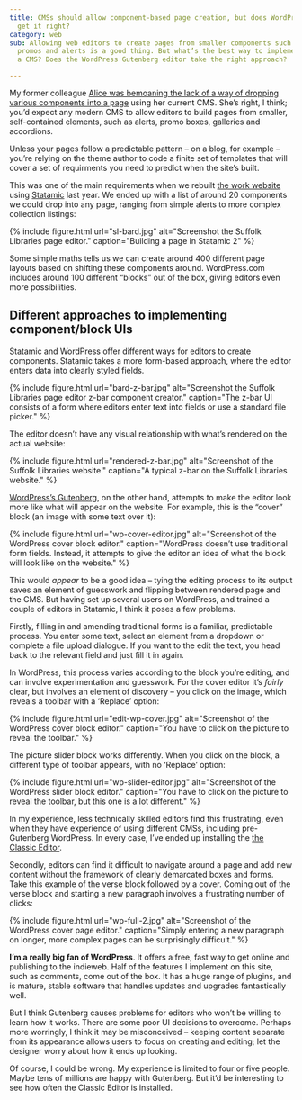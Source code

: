 ```yaml
---
title: CMSs should allow component-based page creation, but does WordPress Gutenberg
  get it right?
category: web
sub: Allowing web editors to create pages from smaller components such as callouts,
  promos and alerts is a good thing. But what’s the best way to implement these in
  a CMS? Does the WordPress Gutenberg editor take the right approach?

---
```

My former colleague [Alice was bemoaning the lack of a way of dropping various components into a page](https://twitter.com/alicetheunique/status/1371906984052723716) using her current CMS. She’s right, I think; you’d expect any modern CMS to allow editors to build pages from smaller, self-contained elements, such as alerts, promo boxes, galleries and accordions.

Unless your pages follow a predictable pattern – on a blog, for example – you’re relying on the theme author to code a finite set of templates that will cover a set of requirments you need to predict when the site’s built.

This was one of the main requirements when we rebuilt [the work website](https://www.suffolklibraries.co.uk) using [Statamic](https://statamic.com/) last year. We ended up with a list of around 20 components we could drop into any page, ranging from simple alerts to more complex collection listings:

{% include figure.html url="sl-bard.jpg" alt="Screenshot the Suffolk Libraries page editor." caption="Building a page in Statamic 2" %}

Some simple maths tells us we can create around 400 different page layouts based on shifting these components around. WordPress.com includes around 100 different “blocks” out of the box, giving editors even more possibilities.

## Different approaches to implementing component/block UIs

Statamic and WordPress offer different ways for editors to create components. Statamic takes a more form-based approach, where the editor enters data into clearly styled fields.

{% include figure.html url="bard-z-bar.jpg" alt="Screenshot the Suffolk Libraries page editor z-bar component creator." caption="The z-bar UI consists of a form where editors enter text into fields or use a standard file picker." %}

The editor doesn’t have any visual relationship with what’s rendered on the actual website:

{% include figure.html url="rendered-z-bar.jpg" alt="Screenshot of the Suffolk Libraries website." caption="A typical z-bar on the Suffolk Libraries website." %}

[WordPress’s Gutenberg](https://wordpress.org/gutenberg/), on the other hand, attempts to make the editor look more like what will appear on the website. For example, this is the “cover” block (an image with some text over it):

{% include figure.html url="wp-cover-editor.jpg" alt="Screenshot of the WordPress cover block editor." caption="WordPress doesn’t use traditional form fields. Instead, it attempts to give the editor an idea of what the block will look like on the website." %}

This would _appear_ to be a good idea – tying the editing process to its output saves an element of guesswork and flipping between rendered page and the CMS. But having set up several users on WordPress, and trained a couple of editors in Statamic, I think it poses a few problems.

Firstly, filling in and amending traditional forms is a familiar, predictable process. You enter some text, select an element from a dropdown or complete a file upload dialogue. If you want to the edit the text, you head back to the relevant field and just fill it in again.

In WordPress, this process varies according to the block you’re editing, and can involve experimentation and guesswork. For the cover editor it’s _fairly_ clear, but involves an element of discovery – you click on the image, which reveals a toolbar with a ‘Replace’ option:

{% include figure.html url="edit-wp-cover.jpg" alt="Screenshot of the WordPress cover block editor." caption="You have to click on the picture to reveal the toolbar." %}

The picture slider block works differently. When you click on the block, a different type of toolbar appears, with no ‘Replace’ option:

{% include figure.html url="wp-slider-editor.jpg" alt="Screenshot of the WordPress slider block editor." caption="You have to click on the picture to reveal the toolbar, but this one is a lot different." %}

In my experience, less technically skilled editors find this frustrating, even when they have experience of using different CMSs, including pre-Gutenberg WordPress. In every case, I’ve ended up installing the [the Classic Editor](https://wordpress.org/plugins/classic-editor/).

Secondly, editors can find it difficult to navigate around a page and add new content without the framework of clearly demarcated boxes and forms. Take this example of the verse block followed by a cover. Coming out of the verse block and starting a new paragraph involves a frustrating number of clicks:

{% include figure.html url="wp-full-2.jpg" alt="Screenshot of the WordPress cover page editor." caption="Simply entering a new paragraph on longer, more complex pages can be surprisingly difficult." %}

**I’m a really big fan of WordPress**. It offers a free, fast way to get online and publishing to the indieweb. Half of the features I implement on this site, such as comments, come out of the box. It has a huge range of plugins, and is mature, stable software that handles updates and upgrades fantastically well.

But I think Gutenberg causes problems for editors who won’t be willing to learn how it works. There are some poor UI decisions to overcome. Perhaps more worringly, I think it may be misconceived – keeping content separate from its appearance allows users to focus on creating and editing; let the designer worry about how it ends up looking.

Of course, I could be wrong. My experience is limited to four or five people. Maybe tens of millions are happy with Gutenberg. But it’d be interesting to see how often the Classic Editor is installed.